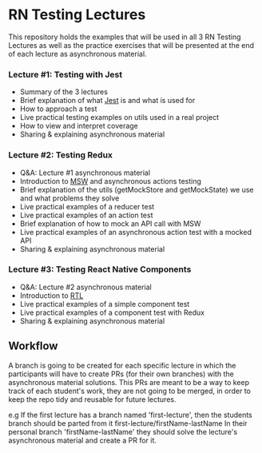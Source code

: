 # RN Testing Lectures

This repository holds the examples that will be used in all 3 RN Testing Lectures as well as the practice exercises that will be presented at the end of each lecture as asynchronous material.

### Lecture #1: Testing with Jest

- Summary of the 3 lectures
- Brief explanation of what [Jest](https://jestjs.io/) is and what is used for
- How to approach a test
- Live practical testing examples on utils used in a real project
- How to view and interpret coverage
- Sharing & explaining asynchronous material

### Lecture #2: Testing Redux

- Q&A: Lecture #1 asynchronous material
- Introduction to [MSW](https://mswjs.io/) and asynchronous actions testing
- Brief explanation of the utils (getMockStore and getMockState) we use and what problems they solve
- Live practical examples of a reducer test
- Live practical examples of an action test
- Brief explanation of how to mock an API call with MSW
- Live practical examples of an asynchronous action test with a mocked API
- Sharing & explaining asynchronous material

### Lecture #3: Testing React Native Components

- Q&A: Lecture #2 asynchronous material
- Introduction to [RTL](https://testing-library.com/docs/react-native-testing-library/intro)
- Live practical examples of a simple component test
- Live practical examples of a component test with Redux
- Sharing & explaining asynchronous material

## Workflow

A branch is going to be created for each specific lecture in which the participants will have to create PRs (for their own branches) with the asynchronous material solutions. This PRs are meant to be a way to keep track of each student's work, they are not going to be merged, in order to keep the repo tidy and reusable for future lectures.

e.g
If the first lecture has a branch named 'first-lecture', then the students branch should be parted from it
first-lecture/firstName-lastName
In their personal branch 'firstName-lastName' they should solve the lecture's asynchronous material and create a PR for it.
